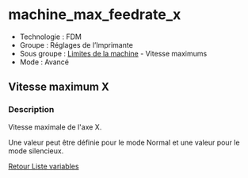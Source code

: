 # machine_max_feedrate_x

* Technologie : FDM
* Groupe : Réglages de l’Imprimante
* Sous groupe : [Limites de la machine](../printer_settings/printer_settings.md#limites-de-la-machine) - Vitesse maximums
* Mode : Avancé

## Vitesse maximum X

### Description

Vitesse maximale de l'axe X.

Une valeur peut être définie pour le mode Normal et une valeur pour le mode silencieux.

[Retour Liste variables](variable_list.md)